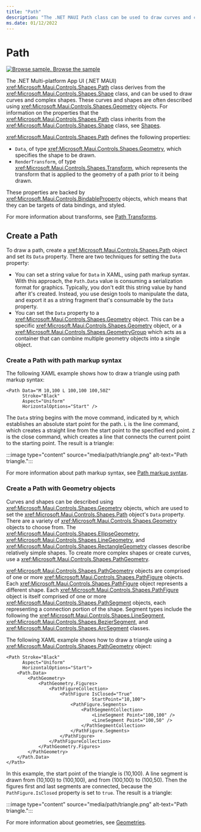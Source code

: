 ```yaml
---
title: "Path"
description: "The .NET MAUI Path class can be used to draw curves and complex shapes."
ms.date: 01/12/2022
---
```


# Path

[![Browse sample.](~/media/code-sample.png) Browse the sample](/samples/dotnet/maui-samples/userinterface-shapes)

The .NET Multi-platform App UI (.NET MAUI) <xref:Microsoft.Maui.Controls.Shapes.Path> class derives from the <xref:Microsoft.Maui.Controls.Shapes.Shape> class, and can be used to draw curves and complex shapes. These curves and shapes are often described using <xref:Microsoft.Maui.Controls.Shapes.Geometry> objects. For information on the properties that the <xref:Microsoft.Maui.Controls.Shapes.Path> class inherits from the <xref:Microsoft.Maui.Controls.Shapes.Shape> class, see [Shapes](index.md).

<xref:Microsoft.Maui.Controls.Shapes.Path> defines the following properties:

- `Data`, of type <xref:Microsoft.Maui.Controls.Shapes.Geometry>, which specifies the shape to be drawn.
- `RenderTransform`, of type <xref:Microsoft.Maui.Controls.Shapes.Transform>, which represents the transform that is applied to the geometry of a path prior to it being drawn.

These properties are backed by <xref:Microsoft.Maui.Controls.BindableProperty> objects, which means that they can be targets of data bindings, and styled.

For more information about transforms, see [Path Transforms](path-transforms.md).

## Create a Path

To draw a path, create a <xref:Microsoft.Maui.Controls.Shapes.Path> object and set its `Data` property. There are two techniques for setting the `Data` property:

- You can set a string value for `Data` in XAML, using path markup syntax. With this approach, the `Path.Data` value is consuming a serialization format for graphics. Typically, you don't edit this string value by hand after it's created. Instead, you use design tools to manipulate the data, and export it as a string fragment that's consumable by the `Data` property.
- You can set the `Data` property to a <xref:Microsoft.Maui.Controls.Shapes.Geometry> object. This can be a specific <xref:Microsoft.Maui.Controls.Shapes.Geometry> object, or a <xref:Microsoft.Maui.Controls.Shapes.GeometryGroup> which acts as a container that can combine multiple geometry objects into a single object.

### Create a Path with path markup syntax

The following XAML example shows how to draw a triangle using path markup syntax:

```xaml
<Path Data="M 10,100 L 100,100 100,50Z"
      Stroke="Black"
      Aspect="Uniform"
      HorizontalOptions="Start" />
```

The `Data` string begins with the move command, indicated by `M`, which establishes an absolute start point for the path. `L` is the line command, which creates a straight line from the start point to the specified end point. `Z` is the close command, which creates a line that connects the current point to the starting point. The result is a triangle:

:::image type="content" source="media/path/triangle.png" alt-text="Path triangle.":::

For more information about path markup syntax, see [Path markup syntax](path-markup-syntax.md).

### Create a Path with Geometry objects

Curves and shapes can be described using <xref:Microsoft.Maui.Controls.Shapes.Geometry> objects, which are used to set the <xref:Microsoft.Maui.Controls.Shapes.Path> object's `Data` property. There are a variety of <xref:Microsoft.Maui.Controls.Shapes.Geometry> objects to choose from. The <xref:Microsoft.Maui.Controls.Shapes.EllipseGeometry>, <xref:Microsoft.Maui.Controls.Shapes.LineGeometry>, and <xref:Microsoft.Maui.Controls.Shapes.RectangleGeometry> classes describe relatively simple shapes. To create more complex shapes or create curves, use a <xref:Microsoft.Maui.Controls.Shapes.PathGeometry>.

<xref:Microsoft.Maui.Controls.Shapes.PathGeometry> objects are comprised of one or more <xref:Microsoft.Maui.Controls.Shapes.PathFigure> objects. Each <xref:Microsoft.Maui.Controls.Shapes.PathFigure> object represents a different shape. Each <xref:Microsoft.Maui.Controls.Shapes.PathFigure> object is itself comprised of one or more <xref:Microsoft.Maui.Controls.Shapes.PathSegment> objects, each representing a connection portion of the shape. Segment types include the following the <xref:Microsoft.Maui.Controls.Shapes.LineSegment>, <xref:Microsoft.Maui.Controls.Shapes.BezierSegment>, and <xref:Microsoft.Maui.Controls.Shapes.ArcSegment> classes.

The following XAML example shows how to draw a triangle using a <xref:Microsoft.Maui.Controls.Shapes.PathGeometry> object:

```xaml
<Path Stroke="Black"
      Aspect="Uniform"
      HorizontalOptions="Start">
    <Path.Data>
        <PathGeometry>
            <PathGeometry.Figures>
                <PathFigureCollection>
                    <PathFigure IsClosed="True"
                                StartPoint="10,100">
                        <PathFigure.Segments>
                            <PathSegmentCollection>
                                <LineSegment Point="100,100" />
                                <LineSegment Point="100,50" />
                            </PathSegmentCollection>
                        </PathFigure.Segments>
                    </PathFigure>
                </PathFigureCollection>
            </PathGeometry.Figures>
        </PathGeometry>
    </Path.Data>
</Path>
```

In this example, the start point of the triangle is (10,100). A line segment is drawn from (10,100) to (100,100), and from (100,100) to (100,50). Then the figures first and last segments are connected, because the `PathFigure.IsClosed` property is set to `true`. The result is a triangle:

:::image type="content" source="media/path/triangle.png" alt-text="Path triangle.":::

For more information about geometries, see [Geometries](geometries.md).
